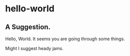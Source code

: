 # hello-world
## A Suggestion.

Hello, World. It seems you are going through some things.

Might I suggest heady jams.
